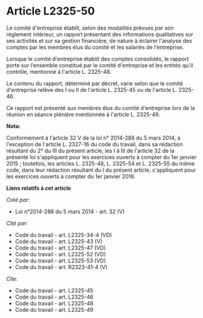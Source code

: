 # Article L2325-50

Le comité d'entreprise établit, selon des modalités prévues par son règlement intérieur, un rapport présentant des
informations qualitatives sur ses activités et sur sa gestion financière, de nature à éclairer l'analyse des comptes par les
membres élus du comité et les salariés de l'entreprise. 

Lorsque le comité d'entreprise établit des comptes consolidés, le rapport porte sur l'ensemble constitué par le comité
d'entreprise et les entités qu'il contrôle, mentionné à l'article L. 2325-48. 

Le contenu du rapport, déterminé par décret, varie selon que le comité d'entreprise relève des I ou II de l'article L.
2325-45 ou de l'article L. 2325-46. 

Ce rapport est présenté aux membres élus du comité d'entreprise lors de la réunion en séance plénière mentionnée à l'article
L. 2325-49.

**Nota:**

Conformément à l'article 32 V de la loi n° 2014-288 du 5 mars 2014, à l'exception de l'article L. 2327-16 du code du travail,
dans sa rédaction résultant du 2° du III du présent article, les I à III de l'article 32 de la présente loi s'appliquent pour
les exercices ouverts à compter du 1er janvier 2015 ; toutefois, les articles L. 2325-48, L. 2325-54 et L. 2325-55 du même
code, dans leur rédaction résultant du I du présent article, s'appliquent pour les exercices ouverts à compter du 1er janvier
2016.

**Liens relatifs à cet article**

_Créé par_:

  - Loi n°2014-288 du 5 mars 2014 - art. 32 (V)

_Cité par_:

  - Code du travail - art. L2325-34-4 (VD)
  - Code du travail - art. L2325-43 (V)
  - Code du travail - art. L2325-47 (VD)
  - Code du travail - art. L2325-52 (VD)
  - Code du travail - art. L2325-53 (VD)
  - Code du travail - art. R2323-41-4 (V)

_Cite_:

  - Code du travail - art. L2325-45
  - Code du travail - art. L2325-46
  - Code du travail - art. L2325-48
  - Code du travail - art. L2325-49
